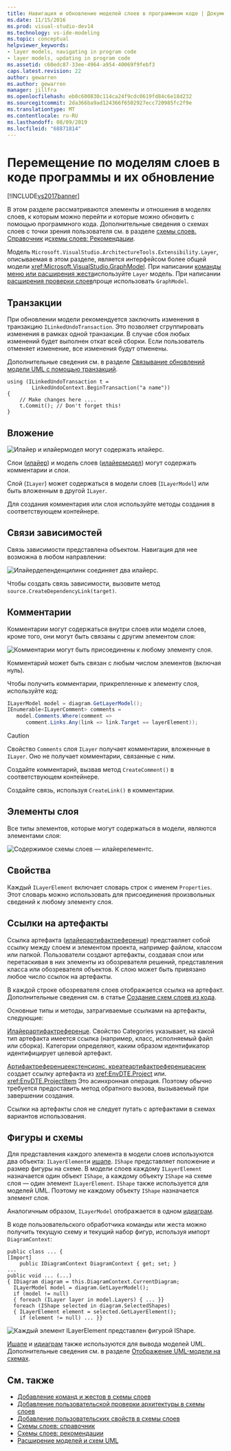 ```yaml
---
title: Навигация и обновление моделей слоев в программном коде | Документация Майкрософт
ms.date: 11/15/2016
ms.prod: visual-studio-dev14
ms.technology: vs-ide-modeling
ms.topic: conceptual
helpviewer_keywords:
- layer models, navigating in program code
- layer models, updating in program code
ms.assetid: c60edc87-33ee-4964-a954-40069f9febf3
caps.latest.revision: 22
author: gewarren
ms.author: gewarren
manager: jillfra
ms.openlocfilehash: eb0c600830c114ca24f9cdc0619fd84c6e18d232
ms.sourcegitcommit: 2da366ba9ad124366f6502927ecc720985fc2f9e
ms.translationtype: MT
ms.contentlocale: ru-RU
ms.lasthandoff: 08/09/2019
ms.locfileid: "68871814"
---
```

# <a name="navigate-and-update-layer-models-in-program-code"></a>Перемещение по моделям слоев в коде программы и их обновление
[!INCLUDE[vs2017banner](../includes/vs2017banner.md)]

В этом разделе рассматриваются элементы и отношения в моделях слоев, к которым можно перейти и которые можно обновить с помощью программного кода. Дополнительные сведения о схемах слоев с точки зрения пользователя см. в разделе [схемы слоев. Справочник](../modeling/layer-diagrams-reference.md) и[схемы слоев: Рекомендации](../modeling/layer-diagrams-guidelines.md).

 Модель `Microsoft.VisualStudio.ArchitectureTools.Extensibility.Layer`, описываемая в этом разделе, является интерфейсом более общей модели <xref:Microsoft.VisualStudio.GraphModel>. При написании [команды меню или расширения жеста](../modeling/add-commands-and-gestures-to-layer-diagrams.md)используйте `Layer` модель. При написании [расширения проверки слоев](../modeling/add-custom-architecture-validation-to-layer-diagrams.md)проще использовать `GraphModel`.

## <a name="transactions"></a>Транзакции
 При обновлении модели рекомендуется заключить изменения в транзакцию `ILinkedUndoTransaction`. Это позволяет сгруппировать изменения в рамках одной транзакции. В случае сбоя любых изменений будет выполнен откат всей сборки. Если пользователь отменяет изменение, все изменения будут отменены.

 Дополнительные сведения см. в разделе [Связывание обновлений модели UML с помощью транзакций](../modeling/link-uml-model-updates-by-using-transactions.md).

```
using (ILinkedUndoTransaction t =
        LinkedUndoContext.BeginTransaction("a name"))
{
    // Make changes here ....
    t.Commit(); // Don't forget this!
}
```

## <a name="containment"></a>Вложение
 ![Илайер и илайермодел могут содержать илайерс.](../modeling/media/layerapi-containment.png "LayerApi_Containment")

 Слои ([илайер](/previous-versions/ff644251(v=vs.140))) и модель слоев ([илайермодел](/previous-versions/ff643069(v=vs.140))) могут содержать комментарии и слои.

 Слой (`ILayer`) может содержаться в модели слоев (`ILayerModel`) или быть вложенным в другой `ILayer`.

 Для создания комментария или слоя используйте методы создания в соответствующем контейнере.

## <a name="dependency-links"></a>Связи зависимостей
 Связь зависимости представлена объектом. Навигация для нее возможна в любом направлении:

 ![Илайердепенденцилинк соединяет два илайерс.](../modeling/media/layerapi-dependency.png "LayerApi_Dependency")

 Чтобы создать связь зависимости, вызовите метод `source.CreateDependencyLink(target)`.

## <a name="comments"></a>Комментарии
 Комментарии могут содержаться внутри слоев или модели слоев, кроме того, они могут быть связаны с другим элементом слоя:

 ![Комментарии могут быть присоединены к любому элементу слоя.](../modeling/media/layerapi-comments.png "LayerApi_Comments")

 Комментарий может быть связан с любым числом элементов (включая нуль).

 Чтобы получить комментарии, прикрепленные к элементу слоя, используйте код:

```csharp
ILayerModel model = diagram.GetLayerModel();
IEnumerable<ILayerComment> comments =
   model.Comments.Where(comment =>
      comment.Links.Any(link => link.Target == layerElement));

```

> [!CAUTION]
> Свойство `Comments` слоя `ILayer` получает комментарии, вложенные в `ILayer`. Оно не получает комментарии, связанные с ним.

 Создайте комментарий, вызвав метод `CreateComment()` в соответствующем контейнере.

 Создайте связь, используя `CreateLink()` в комментарии.

## <a name="layer-elements"></a>Элементы слоя
 Все типы элементов, которые могут содержаться в модели, являются элементами слоя:

 ![Содержимое схемы слоев — илайерелементс.](../modeling/media/layerapi-layerelements.png "LayerApi_LayerElements")

## <a name="properties"></a>Свойства
 Каждый `ILayerElement` включает словарь строк с именем `Properties`. Этот словарь можно использовать для присоединения произвольных сведений к любому элементу слоя.

## <a name="artifact-references"></a>Ссылки на артефакты
 Ссылка артефакта ([илайерартифактреференце](/previous-versions/ff644536(v=vs.140))) представляет собой ссылку между слоем и элементом проекта, например файлом, классом или папкой. Пользователи создают артефакты, создавая слои или перетаскивая в них элементы из обозревателя решений, представления класса или обозревателя объектов. К слою может быть привязано любое число ссылок на артефакты.

 В каждой строке обозревателя слоев отображается ссылка на артефакт. Дополнительные сведения см. в статье [Создание схем слоев из кода](../modeling/create-layer-diagrams-from-your-code.md).

 Основные типы и методы, затрагиваемые ссылками на артефакты, следующие:

 [Илайерартифактреференце](/previous-versions/ff644536(v=vs.140)). Свойство Categories указывает, на какой тип артефакта имеется ссылка (например, класс, исполняемый файл или сборка). Категории определяют, каким образом идентификатор идентифицирует целевой артефакт.

 [Артифактреференцеекстенсионс. креатеартифактреференцеасинк](/previous-versions/ff695840(v=vs.140)) создает ссылку артефакта из <xref:EnvDTE.Project> или. <xref:EnvDTE.ProjectItem> Это асинхронная операция. Поэтому обычно требуется предоставить метод обратного вызова, вызываемый при завершении создания.

 Ссылки на артефакты слоя не следует путать с артефактами в схемах вариантов использования.

## <a name="shapes-and-diagrams"></a>Фигуры и схемы
 Для представления каждого элемента в модели слоев используются два объекта: `ILayerElement`и [ишапе](/previous-versions/ee806673(v=vs.140)). `IShape` представляет положение и размер фигуры на схеме. В модели слоев каждому `ILayerElement` назначается один объект `IShape`, а каждому объекту `IShape` на схеме слоя — один элемент `ILayerElement`. `IShape` также используется для моделей UML. Поэтому не каждому объекту `IShape` назначается элемент слоя.

 Аналогичным образом, `ILayerModel` отображается в одном [идиаграм](/previous-versions/ee789658(v=vs.140)).

 В коде пользовательского обработчика команды или жеста можно получить текущую схему и текущий набор фигур, используя импорт `DiagramContext`:

```
public class ... {
[Import]
    public IDiagramContext DiagramContext { get; set; }
...
public void ... (...)
{ IDiagram diagram = this.DiagramContext.CurrentDiagram;
  ILayerModel model = diagram.GetLayerModel();
  if (model != null)
  { foreach (ILayer layer in model.Layers) { ... }}
  foreach (IShape selected in diagram.SelectedShapes)
  { ILayerElement element = selected.GetLayerElement();
    if (element != null) ... }}
```

 ![Каждый элемент ILayerElement представлен фигурой IShape.](../modeling/media/layerapi-shapes.png)

 [Ишапе](/previous-versions/ee806673(v=vs.140)) и [идиаграм](/previous-versions/ee789658(v=vs.140)) также используются для вывода моделей UML. Дополнительные сведения см. в разделе [Отображение UML-модели на схемах](../modeling/display-a-uml-model-on-diagrams.md).

## <a name="see-also"></a>См. также

- [Добавление команд и жестов в схемы слоев](../modeling/add-commands-and-gestures-to-layer-diagrams.md)
- [Добавление пользовательской проверки архитектуры в схемы слоев](../modeling/add-custom-architecture-validation-to-layer-diagrams.md)
- [Добавление пользовательских свойств в схемы слоев](../modeling/add-custom-properties-to-layer-diagrams.md)
- [Схемы слоев: справочник](../modeling/layer-diagrams-reference.md)
- [Схемы слоев: рекомендации](../modeling/layer-diagrams-guidelines.md)
- [Расширение моделей и схем UML](../modeling/extend-uml-models-and-diagrams.md)

